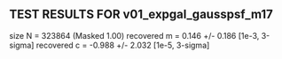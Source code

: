 TEST RESULTS FOR v01_expgal_gausspsf_m17
---------------------------------
size      N = 323864 (Masked 1.00)
recovered m = 0.146 +/- 0.186 [1e-3, 3-sigma]
recovered c = -0.988 +/- 2.032 [1e-5, 3-sigma]
